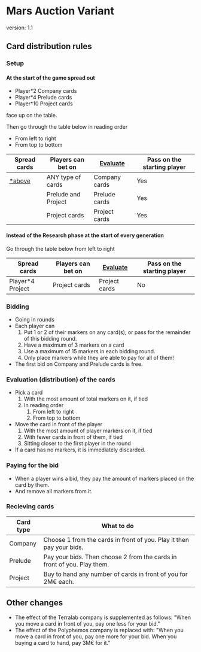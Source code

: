 # Mars Auction Variant

version: 1.1

## Card distribution rules

### Setup

#### At the start of the game spread out

- Player*2 Company cards
- Player*4 Prelude cards
- Player*10 Project cards

face up on the table.

Then go through the table below in reading order

- From left to right
- From top to bottom

| Spread cards | Players can bet on | [Evaluate](#evaluation-distribution-of-the-cards) | Pass on the starting player |
|--------------|--------------------|----------|-----------------------------|
| [*above](#at-the-start-of-the-game-spread-out) | ANY type of cards | Company cards | Yes |
| | Prelude and Project | Prelude cards | Yes |
| | Project cards | Project cards | Yes |

#### Instead of the Research phase at the start of every generation

Go through the table below from left to right

| Spread cards | Players can bet on | [Evaluate](#evaluation-distribution-of-the-cards) | Pass on the starting player |
|--------------|--------------------|----------|-----------------------------|
| Player*4 Project | Project cards | Project cards | No |

### Bidding

- Going in rounds
- Each player can
    1. Put 1 or 2 of their markers on any card(s), or pass for the remainder of this bidding round.
    2. Have a maximum of 3 markers on a card
    3. Use a maximum of 15 markers in each bidding round.
    4. Only place markers while they are able to pay for all of them!
- The first bid on Company and Prelude cards is free.

### Evaluation (distribution) of the cards

- Pick a card
    1. With the most amount of total markers on it, if tied
    2. In reading order
        1. From left to right
        2. From top to bottom
- Move the card in front of the player
    1. With the most amount of player markers on it, if tied
    2. With fewer cards in front of them, if tied
    3. Sitting closer to the first player in the round
- If a card has no markers, it is immediately discarded.

### Paying for the bid

- When a player wins a bid, they pay the amount of markers placed on the card by them.
- And remove all markers from it.

### Recieving cards

| Card type | What to do |
|-----------|------------|
| Company | Choose 1 from the cards in front of you. Play it then pay your bids. |
| Prelude | Pay your bids. Then choose 2 from the cards in front of you. Play them. |
| Project | Buy to hand any number of cards in front of you for 2M€ each. |

## Other changes

- The effect of the Terralab company is supplemented as follows: "When you move a card in front of you, pay one less for your bid."
- The effect of the Polyphemos company is replaced with: "When you move a card in front of you, pay one more for your bid. When you buying a card to hand, pay 3M€ for it."
